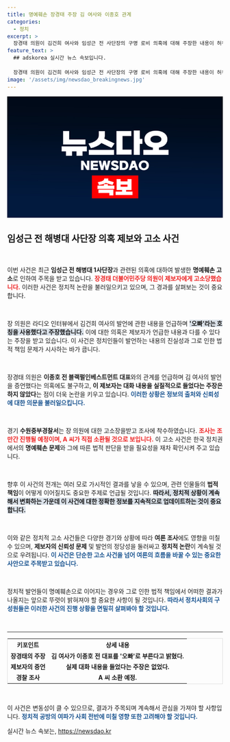 ```yaml
---
title: 명예훼손 장경태 주장 김 여사와 이종호 관계
categories:
  - 정치
excerpt: >
  장경태 의원이 김건희 여사와 임성근 전 사단장의 구명 로비 의혹에 대해 주장한 내용이 허위라는 고소에 직면했습니다. 제보자 A 씨는 의원의 발언이 왜곡됐다고 반발하며, 경찰 조사에 들어갈 예정입니다.
feature_text: >
  ## adskorea 실시간 뉴스 속보입니다.

  장경태 의원이 김건희 여사와 임성근 전 사단장의 구명 로비 의혹에 대해 주장한 내용이 허위라는 고소에 직면했습니다. 제보자 A 씨는 의원의 발언이 왜곡됐다고 반발하며, 경찰 조사에 들어갈 예정입니다.
image: '/assets/img/newsdao_breakingnews.jpg'
---
```


<p><img src="/assets/img/newsdao_breakingnews.jpg" alt="adskorea 속보" /></p>

<h2 data-ke-size="size26">임성근 전 해병대 사단장 의혹 제보와 고소 사건</h2>

<p data-ke-size="size16">&nbsp;</p>

<p>이번 사건은 최근 <strong>임성근 전 해병대 1사단장</strong>과 관련된 의혹에 대하여 발생한 <strong>명예훼손 고소</strong>로 인하여 주목을 받고 있습니다. <b><span style="color: #ee2323;">장경태 더불어민주당 의원이 제보자에게 고소당했습니다.</span></b> 이러한 사건은 정치적 논란을 불러일으키고 있으며, 그 경과를 살펴보는 것이 중요합니다. </p>

<p data-ke-size="size16">&nbsp;</p>

<p>장 의원은 라디오 인터뷰에서 김건희 여사의 발언에 관한 내용을 언급하며 <b><span style="background-color: #21538527;">'오빠'라는 호칭을 사용했다고 주장했습니다.</span></b> 이에 대한 의혹은 제보자가 언급한 내용과 다를 수 있다는 주장을 받고 있습니다. 이 사건은 정치인들이 발언하는 내용의 진실성과 그로 인한 법적 책임 문제가 시사하는 바가 큽니다.</p>

<p data-ke-size="size16">&nbsp;</p>

<p>장경태 의원은 <strong>이종호 전 블랙펄인베스트먼트 대표</strong>와의 관계를 언급하며 김 여사의 발언을 증언했다는 의혹에도 불구하고, <strong>이 제보자는 대화 내용을 실질적으로 들었다는 주장은 하지 않았다</strong>는 점이 더욱 논란을 키우고 있습니다. <b><span style="color: #1a5490;">이러한 상황은 정보의 출처와 신뢰성에 대한 의문을 불러일으킵니다.</span></b> </p>

<p data-ke-size="size16">&nbsp;</p>

<p>경기 <strong>수원중부경찰서</strong>는 장 의원에 대한 고소장을받고 조사에 착수하였습니다. <b><span style="color: #ee2323;">조사는 조만간 진행될 예정이며, A 씨가 직접 소환될 것으로 보입니다.</span></b> 이 고소 사건은 한국 정치권에서의 <strong>명예훼손 문제</strong>와 그에 따른 법적 판단을 받을 필요성을 재차 확인시켜 주고 있습니다.</p>

<p data-ke-size="size16">&nbsp;</p>

<p>향후 이 사건의 전개는 여러 모로 가시적인 결과를 낳을 수 있으며, 관련 인물들의 <strong>법적 책임</strong>이 어떻게 이어질지도 중요한 주제로 언급될 것입니다. <b><span style="background-color: #21538527;">따라서, 정치적 상황이 계속해서 변화하는 가운데 이 사건에 대한 정확한 정보를 지속적으로 업데이트하는 것이 중요합니다.</span></b> </p>

<p data-ke-size="size16">&nbsp;</p>

<p>이와 같은 정치적 고소 사건들은 다양한 경기와 상황에 따라 <strong>여론 조사</strong>에도 영향을 미칠 수 있으며, <strong>제보자의 신뢰성 문제</strong> 및 발언의 정당성을 둘러싸고 <strong>정치적 논란</strong>이 계속될 것으로 우려됩니다. <b><span style="color: #1a5490;">이 사건은 단순한 고소 사건을 넘어 여론의 흐름을 바꿀 수 있는 중요한 사안으로 주목받고 있습니다.</span></b> </p>

<p data-ke-size="size16">&nbsp;</p>

<p>정치적 발언들이 명예훼손으로 이어지는 경우와 그로 인한 법적 책임에서 어떠한 결과가 나올지는 앞으로 뚜렷이 밝혀져야 할 중요한 사항이 될 것입니다. <b><span style="color: #1a5490;">따라서 정치사회의 구성원들은 이러한 사건의 진행 상황을 면밀히 살펴봐야 할 것입니다.</span></b> </p>

<p data-ke-size="size16">&nbsp;</p>

<hr />

<table style="width: 100%; border-collapse: collapse; border: 1px solid #ddd;">
    <tr>
        <th style="text-align: center;">키포인트</th>
        <th style="text-align: center;">상세 내용</th>
    </tr>
    <tr>
        <td style="text-align: center; height: 17px;"><b>장경태의 주장</b></td>
        <td style="text-align: center; height: 17px;"><b>김 여사가 이종호 전 대표를 '오빠'로 부른다고 밝혔다.</b></td>
    </tr>
    <tr>
        <td style="text-align: center; height: 17px;"><b>제보자의 증언</b></td>
        <td style="text-align: center; height: 17px;"><b>실제 대화 내용을 들었다는 주장은 없었다.</b></td>
    </tr>
    <tr>
        <td style="text-align: center; height: 17px;"><b>경찰 조사</b></td>
        <td style="text-align: center; height: 17px;"><b>A 씨 소환 예정.</b></td>
    </tr>
</table>

<p data-ke-size="size16">&nbsp;</p>

<p>이 사건은 변동성이 클 수 있으므로, 결과가 주목되며 계속해서 관심을 가져야 할 사항입니다. <b><span style="color: #1a5490;">정치적 공방의 여파가 사회 전반에 미칠 영향 또한 고려해야 할 것입니다.</span></b> </p>
실시간 뉴스 속보는, <a href="https://newsdao.kr" rel="dofollow">https://newsdao.kr</a>


